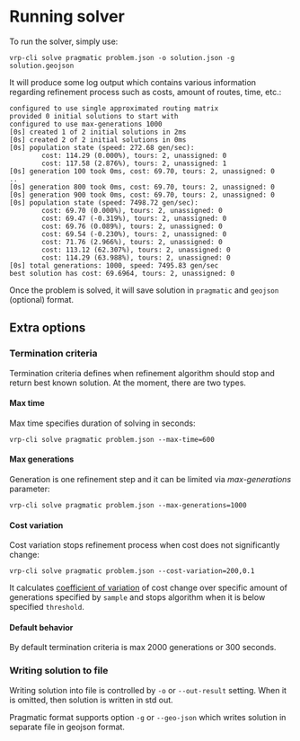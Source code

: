 # Running solver

To run the solver, simply use:

    vrp-cli solve pragmatic problem.json -o solution.json -g solution.geojson

It will produce some log output which contains various information regarding refinement process such as costs, amount
of routes, time, etc.:

```
configured to use single approximated routing matrix
provided 0 initial solutions to start with
configured to use max-generations 1000
[0s] created 1 of 2 initial solutions in 2ms
[0s] created 2 of 2 initial solutions in 0ms
[0s] population state (speed: 272.68 gen/sec):
        cost: 114.29 (0.000%), tours: 2, unassigned: 0
        cost: 117.58 (2.876%), tours: 2, unassigned: 1
[0s] generation 100 took 0ms, cost: 69.70, tours: 2, unassigned: 0
..
[0s] generation 800 took 0ms, cost: 69.70, tours: 2, unassigned: 0
[0s] generation 900 took 0ms, cost: 69.70, tours: 2, unassigned: 0
[0s] population state (speed: 7498.72 gen/sec):
        cost: 69.70 (0.000%), tours: 2, unassigned: 0
        cost: 69.47 (-0.319%), tours: 2, unassigned: 0
        cost: 69.76 (0.089%), tours: 2, unassigned: 0
        cost: 69.54 (-0.230%), tours: 2, unassigned: 0
        cost: 71.76 (2.966%), tours: 2, unassigned: 0
        cost: 113.12 (62.307%), tours: 2, unassigned: 0
        cost: 114.29 (63.988%), tours: 2, unassigned: 0
[0s] total generations: 1000, speed: 7495.83 gen/sec
best solution has cost: 69.6964, tours: 2, unassigned: 0

```
Once the problem is solved, it will save solution in `pragmatic` and `geojson` (optional) format.

## Extra options

### Termination criteria

Termination criteria defines when refinement algorithm should stop and return best known solution. At the moment, there
are two types.

#### Max time

Max time specifies duration of solving in seconds:

    vrp-cli solve pragmatic problem.json --max-time=600

#### Max generations

Generation is one refinement step and it can be limited via _max-generations_ parameter:

    vrp-cli solve pragmatic problem.json --max-generations=1000

#### Cost variation

Cost variation stops refinement process when cost does not significantly change:

    vrp-cli solve pragmatic problem.json --cost-variation=200,0.1

It calculates [coefficient of variation](https://en.wikipedia.org/wiki/Coefficient_of_variation) of cost change over
specific amount of generations specified by `sample` and stops algorithm when it is below specified `threshold`.


#### Default behavior

By default termination criteria is max 2000 generations or 300 seconds.


### Writing solution to file

Writing solution into file is controlled by `-o` or `--out-result` setting. When it is omitted, then solution is written
in std out.

Pragmatic format supports option `-g` or `--geo-json` which writes solution in separate file in geojson format.
